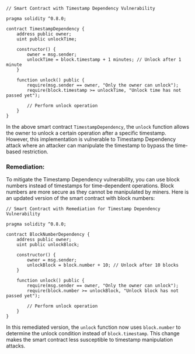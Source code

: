 ```solidity
// Smart Contract with Timestamp Dependency Vulnerability

pragma solidity ^0.8.0;

contract TimestampDependency {
    address public owner;
    uint public unlockTime;

    constructor() {
        owner = msg.sender;
        unlockTime = block.timestamp + 1 minutes; // Unlock after 1 minute
    }

    function unlock() public {
        require(msg.sender == owner, "Only the owner can unlock");
        require(block.timestamp >= unlockTime, "Unlock time has not passed yet");
        
        // Perform unlock operation
    }
}
```

In the above smart contract `TimestampDependency`, the `unlock` function allows the owner to unlock a certain operation after a specific timestamp. However, this implementation is vulnerable to Timestamp Dependency attack where an attacker can manipulate the timestamp to bypass the time-based restriction.

### Remediation:
To mitigate the Timestamp Dependency vulnerability, you can use block numbers instead of timestamps for time-dependent operations. Block numbers are more secure as they cannot be manipulated by miners. Here is an updated version of the smart contract with block numbers:

```solidity
// Smart Contract with Remediation for Timestamp Dependency Vulnerability

pragma solidity ^0.8.0;

contract BlockNumberDependency {
    address public owner;
    uint public unlockBlock;

    constructor() {
        owner = msg.sender;
        unlockBlock = block.number + 10; // Unlock after 10 blocks
    }

    function unlock() public {
        require(msg.sender == owner, "Only the owner can unlock");
        require(block.number >= unlockBlock, "Unlock block has not passed yet");
        
        // Perform unlock operation
    }
}
```

In this remediated version, the `unlock` function now uses `block.number` to determine the unlock condition instead of `block.timestamp`. This change makes the smart contract less susceptible to timestamp manipulation attacks.